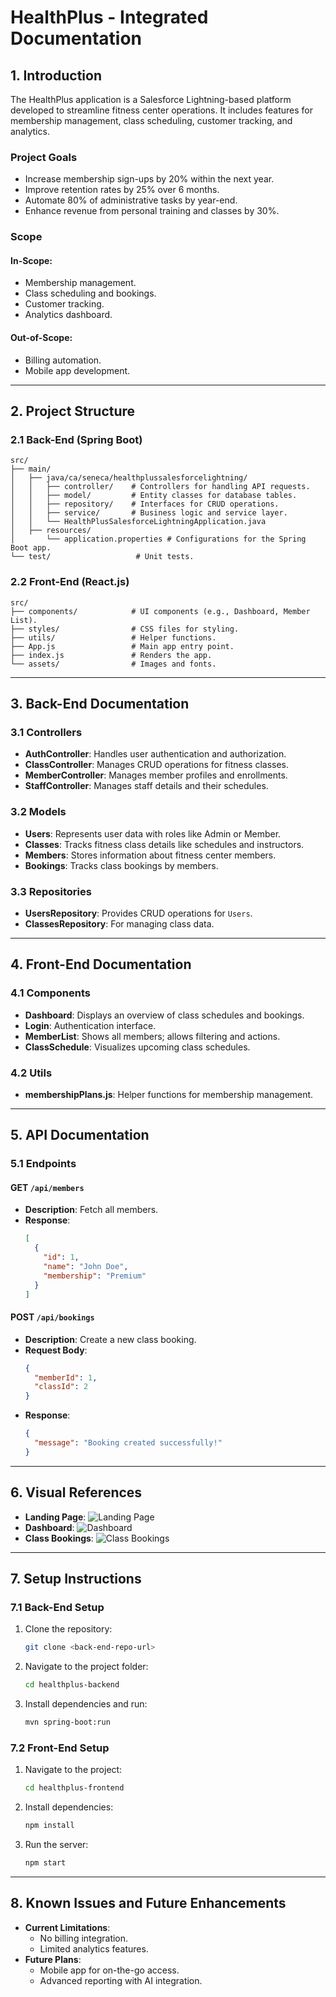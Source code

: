 
# HealthPlus - Integrated Documentation

## 1. Introduction
The HealthPlus application is a Salesforce Lightning-based platform developed to streamline fitness center operations. It includes features for membership management, class scheduling, customer tracking, and analytics.

### Project Goals
- Increase membership sign-ups by 20% within the next year.
- Improve retention rates by 25% over 6 months.
- Automate 80% of administrative tasks by year-end.
- Enhance revenue from personal training and classes by 30%.

### Scope
#### In-Scope:
- Membership management.
- Class scheduling and bookings.
- Customer tracking.
- Analytics dashboard.

#### Out-of-Scope:
- Billing automation.
- Mobile app development.

---

## 2. Project Structure
### 2.1 Back-End (Spring Boot)
```
src/
├── main/
│   ├── java/ca/seneca/healthplussalesforcelightning/
│   │   ├── controller/    # Controllers for handling API requests.
│   │   ├── model/         # Entity classes for database tables.
│   │   ├── repository/    # Interfaces for CRUD operations.
│   │   ├── service/       # Business logic and service layer.
│   │   └── HealthPlusSalesforceLightningApplication.java
│   ├── resources/
│       └── application.properties # Configurations for the Spring Boot app.
└── test/                   # Unit tests.
```

### 2.2 Front-End (React.js)
```
src/
├── components/            # UI components (e.g., Dashboard, Member List).
├── styles/                # CSS files for styling.
├── utils/                 # Helper functions.
├── App.js                 # Main app entry point.
├── index.js               # Renders the app.
└── assets/                # Images and fonts.
```

---

## 3. Back-End Documentation
### 3.1 Controllers
- **AuthController**: Handles user authentication and authorization.
- **ClassController**: Manages CRUD operations for fitness classes.
- **MemberController**: Manages member profiles and enrollments.
- **StaffController**: Manages staff details and their schedules.

### 3.2 Models
- **Users**: Represents user data with roles like Admin or Member.
- **Classes**: Tracks fitness class details like schedules and instructors.
- **Members**: Stores information about fitness center members.
- **Bookings**: Tracks class bookings by members.

### 3.3 Repositories
- **UsersRepository**: Provides CRUD operations for `Users`.
- **ClassesRepository**: For managing class data.

---

## 4. Front-End Documentation
### 4.1 Components
- **Dashboard**: Displays an overview of class schedules and bookings.
- **Login**: Authentication interface.
- **MemberList**: Shows all members; allows filtering and actions.
- **ClassSchedule**: Visualizes upcoming class schedules.

### 4.2 Utils
- **membershipPlans.js**: Helper functions for membership management.

---

## 5. API Documentation
### 5.1 Endpoints
#### **GET** `/api/members`
- **Description**: Fetch all members.
- **Response**:
  ```json
  [
    {
      "id": 1,
      "name": "John Doe",
      "membership": "Premium"
    }
  ]
  ```

#### **POST** `/api/bookings`
- **Description**: Create a new class booking.
- **Request Body**:
  ```json
  {
    "memberId": 1,
    "classId": 2
  }
  ```
- **Response**:
  ```json
  {
    "message": "Booking created successfully!"
  }
  ```

---

## 6. Visual References
- **Landing Page**:
  ![Landing Page](images/landing-page-1.png)
- **Dashboard**:
  ![Dashboard](images/dashboard.png)
- **Class Bookings**:
  ![Class Bookings](images/class-bookings.png)

---

## 7. Setup Instructions
### 7.1 Back-End Setup
1. Clone the repository:
   ```bash
   git clone <back-end-repo-url>
   ```
2. Navigate to the project folder:
   ```bash
   cd healthplus-backend
   ```
3. Install dependencies and run:
   ```bash
   mvn spring-boot:run
   ```

### 7.2 Front-End Setup
1. Navigate to the project:
   ```bash
   cd healthplus-frontend
   ```
2. Install dependencies:
   ```bash
   npm install
   ```
3. Run the server:
   ```bash
   npm start
   ```

---

## 8. Known Issues and Future Enhancements
- **Current Limitations**:
  - No billing integration.
  - Limited analytics features.
- **Future Plans**:
  - Mobile app for on-the-go access.
  - Advanced reporting with AI integration.

